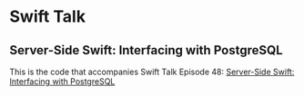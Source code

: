 # Swift Talk
## Server-Side Swift: Interfacing with PostgreSQL

This is the code that accompanies Swift Talk Episode 48: [Server-Side Swift: Interfacing with PostgreSQL](https://talk.objc.io/episodes/S01E48-server-side-swift-interfacing-with-postgresql)
